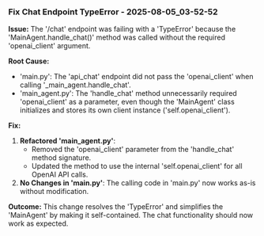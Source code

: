 ### Fix Chat Endpoint TypeError - 2025-08-05_03-52-52

**Issue:** The '/chat' endpoint was failing with a 'TypeError' because the 'MainAgent.handle_chat()' method was called without the required 'openai_client' argument.

**Root Cause:**
- 'main.py': The 'api_chat' endpoint did not pass the 'openai_client' when calling '_main_agent.handle_chat'.
- 'main_agent.py': The 'handle_chat' method unnecessarily required 'openai_client' as a parameter, even though the 'MainAgent' class initializes and stores its own client instance ('self.openai_client').

**Fix:**
1.  **Refactored 'main_agent.py'**:
    -   Removed the 'openai_client' parameter from the 'handle_chat' method signature.
    -   Updated the method to use the internal 'self.openai_client' for all OpenAI API calls.
2.  **No Changes in 'main.py'**: The calling code in 'main.py' now works as-is without modification.

**Outcome:** This change resolves the 'TypeError' and simplifies the 'MainAgent' by making it self-contained. The chat functionality should now work as expected.
